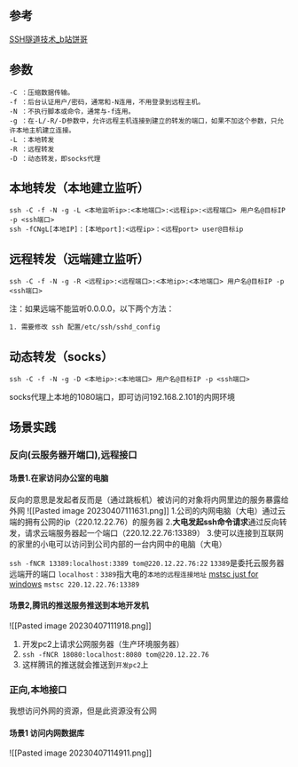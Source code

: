 ## 参考
[ SSH隧道技术_b站饼哥](https://www.bilibili.com/video/BV1F7411N7rQ/?spm_id_from=333.337.search-card.all.click&vd_source=b92112731015c20054034d26c9ad8a67)

## 参数
``` shell
-C ：压缩数据传输。
-f ：后台认证用户/密码，通常和-N连用，不用登录到远程主机。
-N ：不执行脚本或命令，通常与-f连用。
-g ：在-L/-R/-D参数中，允许远程主机连接到建立的转发的端口，如果不加这个参数，只允许本地主机建立连接。
-L ：本地转发
-R ：远程转发
-D ：动态转发，即socks代理
```

## 本地转发（本地建立监听）
``` shell
ssh -C -f -N -g -L <本地监听ip>:<本地端口>:<远程ip>:<远程端口> 用户名@目标IP -p <ssh端口>
ssh -fCNgL[本地IP]：[本地port]:<远程ip>：<远程port> user@目标ip
```

## 远程转发（远端建立监听）  
```shell
ssh -C -f -N -g -R <远程ip>:<远程端口>:<本地ip>:<本地端口> 用户名@目标IP -p <ssh端口>
```

注：如果远端不能监听0.0.0.0，以下两个方法：
```shell
1. 需要修改 ssh 配置/etc/ssh/sshd_config
```

## 动态转发（socks）
```shell
ssh -C -f -N -g -D <本地ip>:<本地端口> 用户名@目标IP -p <ssh端口>
```

socks代理上本地的1080端口，即可访问192.168.2.101的内网环境

## 场景实践
### 反向(云服务器开端口),远程接口
#### 场景1.在家访问办公室的电脑
反向的意思是发起者反而是（通过跳板机）被访问的对象将内网里边的服务暴露给外网
![[Pasted image 20230407111631.png]]
1.公司的内网电脑（大电）通过云端的拥有公网的ip（220.12.22.76）的服务器
2.**大电发起ssh命令请求**通过反向转发，请求云端服务器起一个端口（220.12.22.76:13389）
3.使可以连接到互联网的家里的小电可以访问到公司内部的一台内网中的电脑（大电）

`ssh -fNCR 13389:localhost:3389 tom@220.12.22.76:22`
`13389`是委托云服务器远端开的端口
`localhost：3389`指大电的`本地的远程连接地址`
[mstsc just for windows](https://learn.microsoft.com/en-us/windows-server/administration/windows-commands/mstsc)
`mstsc 220.12.22.76:13389`
#### 场景2,腾讯的推送服务推送到本地开发机
![[Pasted image 20230407111918.png]]
1. 开发pc2上请求公网服务器（生产环境服务器）
2. `ssh -fNCR 18080:localhost:8080 tom@220.12.22.76`
3. 这样腾讯的推送就会推送到`开发pc2`上
### 正向,本地接口
我想访问外网的资源，但是此资源没有公网
#### 场景1 访问内网数据库
![[Pasted image 20230407114911.png]]